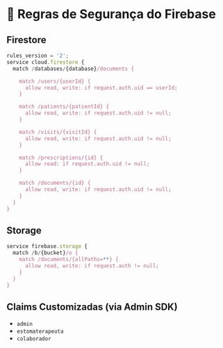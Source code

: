 # 🔐 Regras de Segurança do Firebase

## Firestore

```js
rules_version = '2';
service cloud.firestore {
  match /databases/{database}/documents {

    match /users/{userId} {
      allow read, write: if request.auth.uid == userId;
    }

    match /patients/{patientId} {
      allow read, write: if request.auth.uid != null;
    }

    match /visits/{visitId} {
      allow read, write: if request.auth.uid != null;
    }

    match /prescriptions/{id} {
      allow read: if request.auth.uid != null;
    }

    match /documents/{id} {
      allow read, write: if request.auth.uid != null;
    }
  }
}
```

## Storage

```js
service firebase.storage {
  match /b/{bucket}/o {
    match /documents/{allPaths=**} {
      allow read, write: if request.auth != null;
    }
  }
}
```

## Claims Customizadas (via Admin SDK)

- `admin`
- `estomaterapeuta`
- `colaborador`
